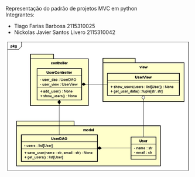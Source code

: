 Representação do padrão de projetos MVC em python<br>
Integrantes:<br>
 - Tiago Farias Barbosa 2115310025<br>
 - Nickolas Javier Santos Livero 2115310042<br>
  
<img src="Diagrama MVC.jpeg" alt="" title="MVC diagram">

